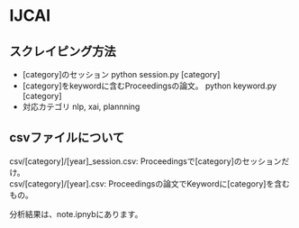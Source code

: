 # IJCAI

## スクレイピング方法

* [category]のセッション
python session.py [category]
* [category]をkeywordに含むProceedingsの論文。
python keyword.py [category]
* 対応カテゴリ
nlp, xai, plannning

## csvファイルについて

csv/[category]/[year]_session.csv: Proceedingsで[category]のセッションだけ。  
csv/[category]/[year].csv: Proceedingsの論文でKeywordに[category]を含むもの。

分析結果は、note.ipnybにあります。
